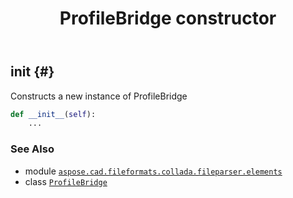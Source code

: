 ﻿---
title: ProfileBridge constructor
second_title: Aspose.CAD for Python via .NET API References
description: 
type: docs
weight: 10
url: /python-net/aspose.cad.fileformats.collada.fileparser.elements/profilebridge/__init__/
is_root: false
---

## __init__ {#}

Constructs a new instance of ProfileBridge



```python
def __init__(self):
    ...
```





### See Also
* module [`aspose.cad.fileformats.collada.fileparser.elements`](../../)
* class [`ProfileBridge`](/cad/python-net/aspose.cad.fileformats.collada.fileparser.elements/profilebridge)
